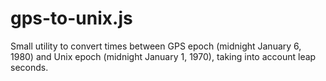 # gps-to-unix.js
Small utility to convert times between GPS epoch (midnight January 6, 1980) and Unix epoch (midnight January 1, 1970), taking into account leap seconds.
